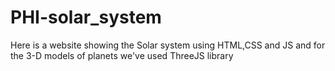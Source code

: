 # PHI-solar_system
Here is a website showing the Solar system using HTML,CSS and JS and for the 3-D models of planets we've used ThreeJS library 
